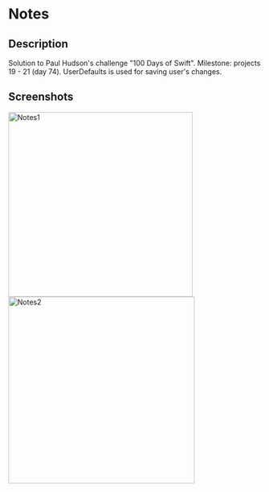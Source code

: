 # Notes
## Description
Solution to Paul Hudson's challenge "100 Days of Swift". Milestone: projects 19 - 21 (day 74). 
UserDefaults is used for saving user's changes.
## Screenshots
<img width="367" alt="Notes1" src="https://user-images.githubusercontent.com/97385918/210266579-d70a1218-9724-4ea3-bfd0-807e4ec16799.png"> <img width="371" alt="Notes2" src="https://user-images.githubusercontent.com/97385918/210266588-13b01d05-2e06-44f6-9e4f-e3eda9994f73.png">
